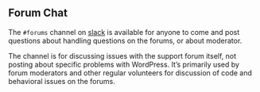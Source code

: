 ## Forum Chat

The `#forums` channel on [slack](https://make.wordpress.org/chat/) is available for anyone to come and post questions about handling questions on the forums, or about moderator.

The channel is for discussing issues with the support forum itself, not posting about specific problems with WordPress. It’s primarily used by forum moderators and other regular volunteers for discussion of code and behavioral issues on the forums.